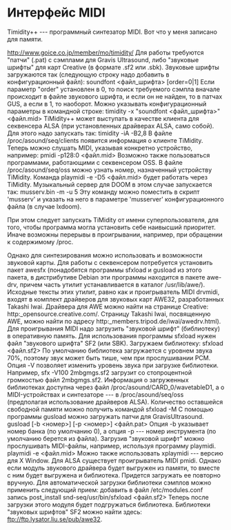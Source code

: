 #  Интерфейс MIDI
Timidity++ --- программный синтезатор MIDI. Вот что у меня записано для памяти.

http://www.goice.co.jp/member/mo/timidity/
Для работы требуются "патчи" (.pat) с сэмплами для Gravis Ultrasound, либо "звуковые шрифты" для карт Creative (в формате .sf2 или .sbk). Звуковые шрифты загружаются так (следующую строку надо добавить в конфигурационный файл):
  soundfont <файл_шрифта> [order=0|1]
Если параметр "order" установлен в 0, то поиск требуемого сэмпла вначале происходит в файле звукового шрифта, и если он не найден, то в патчах GUS, а если в 1, то наоборот. Можно указывать конфигурационный параметры в командной строке:
  timidity -x "soundfont <файл_шрифта>" <файл.mid>
TiMidity++ может выступать в качестве клиента для секвенсера ALSA (при установленных драйверах ALSA, само собой). Для этого надо запускать так:
  timidity -iA -B2,8
В файле /proc/asound/seq/clients появится информация о клиенте TiMidity. Теперь можно слушать MIDI, указывая конкретно устройство, например:
  pmidi -p128:0 <файл.mid>
Возможно также пользоваться программами, работающими с секвенсером OSS. В файле /proc/asound/seq/oss можно узнать номер, назначенный устройству TiMidity. Команда
  playmidi -e -D5 <файл.mid>
будет работать через TiMidity.
Музыкальный сервер для DOOM в этом случае запускается так:
  musserv.bin -m -u 5
Эту команду можно поместить в скрипт 'musserv' и указать на него в параметре 'musserver' конфигурационного файла (в случае lxdoom).

При этом следует запускать TiMidity от имени суперпользователя, для того, чтобы программа могла установить себе наивысший приоритет. Иначе возможны перерывы в проигрывании, например, при обращении к содержимому /proc.

Однако для синтезирования можно использовать и возможности звуковой карты.
Для работы с секвенсером потребуется установить пакет awesfx (понадобятся программы sfxload и gusload из этого пакета, в дистрибутиве Debian эти программы находится в пакете awe-drv, причем часть утилит устанавливается в каталог /usr/lib/awe/). Исходные тексты этих утилит, равно как и проигрыватель MIDI drvmidi, входят в комплект драйверов для звуковых карт AWE32, разработанных Takashi Iwai.
Драйвера для AWE можно найти на странице Creative: http:_opensource.creative.com/. Страницу Takashi Iwai, посвященную AWE, можно найти по адресу http:_members.tripod.de/iwai/awedrv.html).
Для проигрывания MIDI надо загрузить "звуковой шрифт" (библиотеку) в оперативную память. Для использования программы sfxload нужен файл "звукового шрифта" SF2 (или SBK). Загружаем библиотеку:
  sfxload <файл.sf2>
По умолчанию библиотека загружается с уровнем звука 70%, поэтому звук может быть тише, чем при прослушивании PCM. Опция -V позволяет изменить уровень звука при загрузке библиотеки. Например,
  sfx -V100 2mbgmgs.sf2
загрузит со стопроцентной громкостью файл 2mbgmgs.sf2.
Информация о загруженных библиотеках доступна через файл /proc/asound/CARD_0/wavetableD1, а о MIDI-устройствах и синтезаторе --- в /proc/asound/seq/oss (предполагая использование драйверов ALSA). Количество оставшейся свободной памяти можно получить командой
  sfxload -M
С помощью программы gusload можно загружать патчи для GravisUltrasound.
  gusload [-b <номер>] [-p <номер>] <файл.pat>
Опция -b указывает номер банка (по умолчанию 0), а опция -p --- номер инструмента (по умолчанию берется из файла).
Загрузив "звуковой шрифт" можно прослушивать MIDI-файлы, например, используя программу playmidi.
  playmidi -e <файл.mid>
Можно также использовать xplaymidi --- версию для X Window. Для ALSA существует проигрыватель MIDI pmidi.
Однако если модуль звукового драйвера будет выгружен из памяти, то вместе с ним будет выгружена и библиотека. Придется загружать ее повторно вручную. Для автоматической загрузки библиотеки сэмплов можно применить следующий прием: добавить в файл /etc/modules.conf запись
  post_install snd-seq/usr/bin/sfxload <файл.sf2>
Теперь после загрузки этого модуля будет подгружаться библиотека.
Библиотеки "звуковых шрифтов" SF2 можно найти здесь: ftp://ftp.lysator.liu.se/pub/awe32.